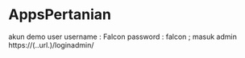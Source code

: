 # AppsPertanian
akun demo user username : Falcon password : falcon ; masuk admin https://(..url.)/loginadmin/
